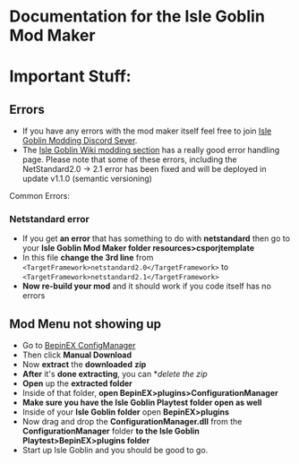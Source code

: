 # Documentation for the Isle Goblin Mod Maker

# Important Stuff:

## Errors

* If you have any errors with the mod maker itself feel free to join [Isle Goblin Modding Discord Sever](https://discord.gg/vKy7YHPMmx).
* The [Isle Goblin Wiki modding section](https://islegoblin.wiki/wiki/Modding_for_Isle_Goblin#Errors) has a really good error handling page. Please note that some of these errors, including the NetStandard2.0 -> 2.1 error has been fixed and will be deployed in update v1.1.0 (semantic versioning)

Common Errors:

### Netstandard error 

* If you get **an error** that has something to do with **netstandard** then go to your **Isle Goblin Mod Maker folder resources>csporjtemplate**
* In this file **change the 3rd line** from `<TargetFramework>netstandard2.0</TargetFramework>` to `<TargetFramework>netstandard2.1</TargetFramework>`
* **Now re-build your mod** and it should work if you code itself has no errors

## Mod Menu not showing up

* Go to [BepinEX ConfigManager](https://thunderstore.io/c/valheim/p/Azumatt/Official_BepInEx_ConfigurationManager/)
* Then click **Manual Download**
* Now **extract** the **downloaded** **zip**
* **After** it's **done extracting**, you can **delete the zip*
* **Open** up the **extracted folder**
* Inside of that folder, **open BepinEX>plugins>ConfigurationManager**
* **Make sure you have the Isle Goblin Playtest folder open as well**
* Inside of your **Isle Goblin folder** open **BepinEX>plugins**
* Now drag and drop the **ConfigurationManager.dll** from the **ConfigurationManager** folder **to the Isle Goblin Playtest>BepinEX>plugins folder**
* Start up Isle Goblin and you should be good to go.

